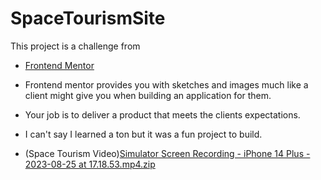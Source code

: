 # SpaceTourismSite
This project is a challenge from 
- [Frontend Mentor](https://www.frontendmentor.io/challenges/space-tourism-multipage-website-gRWj1URZ3)
- Frontend mentor provides you with sketches and images much like a client might give you when building an application for them.
- Your job is to deliver a product that meets the clients expectations.

- I can't say I learned a ton but it was a fun project to build.
-  (Space Tourism Video)[Simulator Screen Recording - iPhone 14 Plus - 2023-08-25 at 17.18.53.mp4.zip](https://github.com/RachelRadford21/SpaceTourismSite/files/12443585/Simulator.Screen.Recording.-.iPhone.14.Plus.-.2023-08-25.at.17.18.53.mp4.zip)

